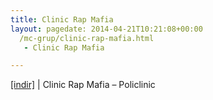 ```yaml
---
title: Clinic Rap Mafia
layout: pagedate: 2014-04-21T10:21:08+00:00
  /mc-grup/clinic-rap-mafia.html
   - Clinic Rap Mafia

---
```

<a href="https://cloud.mail.ru/public/a682a944e9f0/Clinic%20Rap%20Mafia%20-%20Policlinic" target="_blank">[indir]</a> | Clinic Rap Mafia &#8211; Policlinic